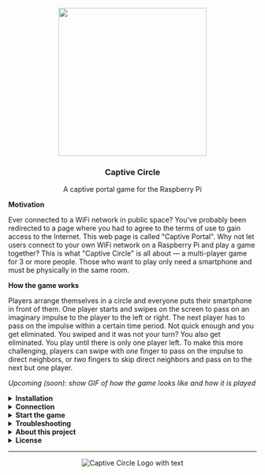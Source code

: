 <p align="center">
  <img src="https://user-images.githubusercontent.com/37160523/159823049-125fac89-df4c-4908-a0c3-3c079c05132f.png" width="300px" />
  
  
  
  <h3 align="center">Captive Circle</h3>
  <p align="center">A captive portal game for the Raspberry Pi</p>
</p>

**Motivation**

Ever connected to a WiFi network in public space? You've probably been redirected to a page where you had to agree to the terms of use to gain access to the Internet. This web page is called "Captive Portal". Why not let users connect to your own WiFi network on a Raspberry Pi and play a game together? This is what "Captive Circle" is all about — a multi-player game for 3 or more people. Those who want to play only need a smartphone and must be physically in the same room.

**How the game works**

Players arrange themselves in a circle and everyone puts their smartphone in front of them. One player starts and swipes on the screen to pass on an imaginary impulse to the player to the left or right. The next player has to pass on the impulse within a certain time period. Not quick enough and you get eliminated. You swiped and it was not your turn? You also get eliminated. You play until there is only one player left. To make this more challenging, players can swipe with *one* finger to pass on the impulse to direct neighbors, or *two* fingers to skip direct neighbors and pass on to the next but one player.

_Upcoming (soon): show GIF of how the game looks like and how it is played_

<details>
    <summary><strong>Installation</strong></summary>
  
You, in the role of the game master, need a Raspberry Pi where you can install this game. The Raspi serves as an Access Point showing up as WiFi network on the player's smartphone. Once they connect, they get redirected to a web page that is also served on the Raspi (as Node.js Express app). The Raspi does NOT provide Internet access to the users, it only serves the web page.

If you connect to the Raspberry Pi from remote, make sure to do so via Ethernet an NOT via WiFi as the setup script will create its own WiFi network and thus you won't be connected anymore (and maybe even lock yourself out of your Raspi).

Run the script to install the game and be ready to go right away. Python is installed by default on a Raspberry Pi, so clone this repository and execute the script via:

<sub>Note that the script needs to run as sudo user. Make sure that you agree with the commands executed beforehand by looking into the `.sh` scripts in the folder `hotspot`.Setup script tested with a fresh install of Raspbian GNU/Linux 11 (bullseye) on the Raspberry Pi 4.</sub>

```
git clone https://github.com/Splines/raspi-captive-circle.git
cd ./raspi-captive-circle/
sudo python setup.py
```

The setup will guide you through the installation. Feel free to open an issue if you encounter problems, but make sure to check out the troubleshooting section first.

</details>


<details>
    <summary><strong>Connection</strong></summary>

After the installation, tell users to connect to the WiFi network named "Captive Circle" using the password: `playgame`. Or simply scan this QR code to connect:
<br />

<p align="center">
  <img src="https://user-images.githubusercontent.com/37160523/164447578-45351a83-cf36-48b8-8645-9fd9555eb758.png" width="150px" />
</p>

The game should automatically open in a captive portal. However, it is _not_ recommended to use the browser that opened the captive portal as it may lack many features that are vital for the game to work. Therefore, if you encounter problems, open a "real" browser like "Google Chrome", "Safari" etc. and access the URL `captive.circle`. 

</details>

<details>
    <summary><strong>Start the game</strong></summary>

You - in the role of the gamemaster - navigate to the URL `captive.circle/admin` to control the flow of the game. The buttons on the page should then be self-explanatory. I will include more details here in the near future and show a walkthrough of how to play this game and what you are supposed to do as gamemaster.

</details>


<details>
    <summary><strong>Troubleshooting</strong></summary>

If this first assistance does not help, feel free to open a new issue.

**I can't connect to the "Captive Portal" WiFi or get thrown out**

Double check that you've entered the correct password: `playgame`. Also, the Raspberry Pi won't provide Internet acceess to you, it will just serve a static HTML page for the game. This is why you might get thrown out of the WiFi network. If this is the case, there is usually an option to "Use this network without Internet access" (or the like). It might also help to disable mobile data.

**How can I use a "normal" browser when I have to click "Cancel" in the captive portal?**

The Raspberry Pi serves as Access Point and does not provide Internet access to you. Therefore on the captive portal you might have to click "cancel" (e.g. on iOS) and then "Use this network without Internet access" (or the like). After that, you can open any "real" browser on your phone, e.g. Chrome, Firefox, Safari (and so forth), and go to the website `captive.circle`.

**The game does not work as expected in my browser**

Make sure you use a recent version of modern browsers. I have only tested on Google Chrome version 100 on a Windows laptop (and older versions on Android devices).

**I don't see the Captive Portal WiFi network**

Make sure that everything worked fine in the installation script. Check the output of hostapd (host access point daemon), has it started correctly? 

```
sudo systemctl status hostapd
```

If it failed try to restart it:

```
sudo systemctl restart hostapd
```

If this also fails, try to reboot the Raspberry Pi and check again:

```
sudo restart
```

**I see the Captive Portal WiFi network, but the game doesn't shows up**

Access the URL `captive.circle` in your browser. Also make sure that the server serving the static HTML pages is up and running:

```
sudo systemctl status captivecircle
```

The output should contain this line: "⚡ Raspberry Pi Circle Server listening on port 3000". Any error here? Try to restart the service:

```
sudo systemctl restart captivecircle
```


</details>



<details>
    <summary><strong>About this project</strong></summary>

I wrote this game as a university project in the course "Distributed systems". It was supposed to help me understand how to deal with a client-server architecture and websockets. You are free to fork this project and improve it, but please make sure you don't distribute this game as closed source, the community should profit from the changes you've made (see license for details). I won't be able to continuously maintain this project but will probably answer/fix issues sporadically.

</details>


<details>
    <summary><strong>License</strong></summary>

```
Captive Circle - A group game with a Raspberry Pi serving as Access Point
Copyright (C) 2022 Dominic Plein

This program is free software: you can redistribute it and/or modify
it under the terms of the GNU Affero General Public License as published
by the Free Software Foundation, either version 3 of the License, or
(at your option) any later version.

This program is distributed in the hope that it will be useful,
but WITHOUT ANY WARRANTY; without even the implied warranty of
MERCHANTABILITY or FITNESS FOR A PARTICULAR PURPOSE.  See the
GNU Affero General Public License for more details.

You should have received a copy of the GNU Affero General Public License
along with this program.  If not, see <https://www.gnu.org/licenses/>.
```
</details>


---

<p align="center">
  <img src="https://user-images.githubusercontent.com/37160523/160634131-9c22baf3-0093-4c44-86d6-4269e91367c3.png" alt="Captive Circle Logo with text" />
</p>
